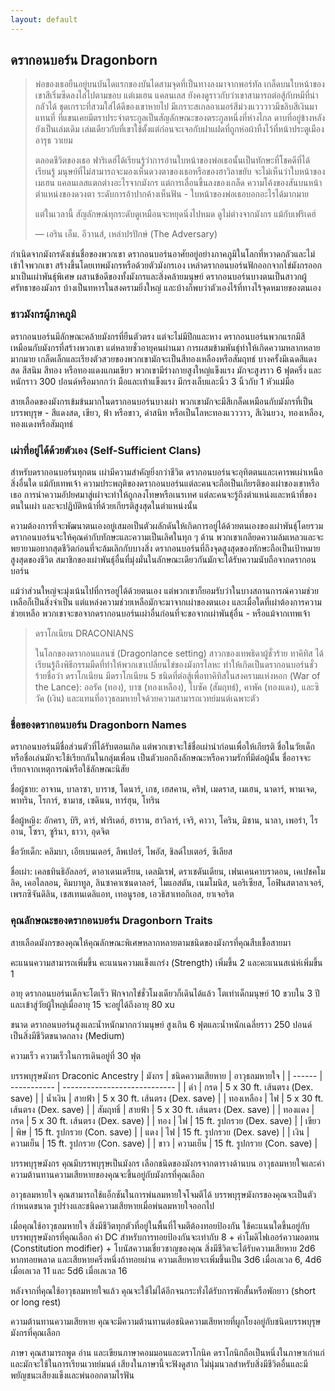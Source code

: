 ```yaml
---
layout: default
---
```

## <a name="dragonborn">ดรากอนบอร์น Dragonborn</a>

> พ่อของเธอยืนอยู่บนบันไดแรกของบันไดสามจุดที่เป็นทางลงมาจากพอร์ทัล เกล็ดบนใบหน้าของเขาสีเริ่มซีดลงไล่ไปตามขอบ แต่เมเฮน แคลนเลส ยังคงดูราวกับว่าเขาสามารถต่อสู้กับหมีที่น่ากลัวได้ ชุดเกราะที่สวมใส่ได้ดีของเขาหายไป มีเกราะสเกลอาเมอร์สีม่วงแวววาวมีขลิบสีเงินมาแทนที่ ที่แขนเคยมีตราประจำตระกูลเป็นสัญลักษณะของตระกูลหนึ่งที่ห่างไกล ดาบที่อยู่ข้างหลังยังเป็นเล่มเดิม เล่มเดียวกับที่เขาใช้ตั้งแต่ก่อนจะเจอกับฝาแฝดที่ถูกห่อผ้าทิ้งไว้ที่หน้าประตูเมืองอารุธ วาเยม
>
> ตลอดชีวิตของเธอ ฟาริเดฮ์ได้เรียนรู้ว่าการอ่านใบหน้าของพ่อเธอนั้นเป็นทักษะที่โชคดีที่ได้เรียนรู้ มนุษย์ที่ไม่สามารถจะมองเห็นดวงตาของเธอหรือของฮาวิลาขยับ จะไม่เห็นว่าใบหน้าของเมเฮน แคลนเลสแตกต่างอะไรจากมังกร แต่การเลื่อนขึ้นลงของเกล็ด ความโค้งของสันบนหน้า ตำแหน่งของดวงตา ระดับการอ้าปากค้างเห็นฟัน - ใบหน้าของพ่อเธอบอกอะไรได้มากมาย
>
> แต่ในเวลานี้ สัญลักษณ์ทุกระดับดูเหมือนจะหยุดนิ่งไปหมด ดูไม่ต่างจากมังกร แม้กับเฟริเดฮ์
>
> — เอริน เอ็ม. อีวานส์, เหล่าปรปักษ์ (The Adversary)

กำเนิดจากมังกรดังเช่นชื่อของพวกเขา ดรากอนบอร์นอาศัยอยู่อย่างภาคภูมิในโลกที่หวาดกลัวและไม่เข้าใจพวกเขา สร้างขึ้นโดยเทพมังกรหรือด้วยตัวมังกรเอง เหล่าดรากอนบอร์นฟักออกจากไข่มังกรออกมาเป็นเผ่าพันธุ์พิเศษ ผสานข้อดีของทั้งมังกรและสิ่งคล้ายมนุษย์ ดรากอนบอร์นบางตนเป็นสาวกผู้ศรัทธาของมังกร บ้างเป็นทหารในสงครามยิ่งใหญ่ และบ้างก็พบว่าตัวเองไร้ที่ทางไร้จุดหมายของตนเอง

### ชาวมังกรผู้ภาคภูมิ

ดรากอนบอร์นมีลักษณะคล้ายมังกรที่ยืนตัวตรง แต่จะไม่มีปีกและหาง ดรากอนบอร์นพวกแรกมีสีเหมือนกับมังกรที่สร้างพวกเขา แต่หลายชั่วอายุคนผ่านมา การผสมข้ามพันธุ์ทำให้เกิดความหลากหลายมากมาย เกล็ดเล็กและเรียงตัวสวยของพวกเขามักจะเป็นสีทองเหลืองหรือสัมฤทธ์ บางครั้งมีเฉดสีแดงสด สีสนิม สีทอง หรือทองแดงแกมเขียว พวกเขามีร่างกายสูงใหญ่แข็งแรง มักจะสูงราว 6 ฟุตครึ่ง และหนักราว 300 ปอนด์หรือมากกว่า มือและเท้าแข็งแรง มีกรงเล็บและนิ้ว 3 นิ้วกับ 1 หัวแม่มือ

สายเลือดของมังกรเข้มข้นมากในดรากอนบอร์นบางเผ่า พวกเขามักจะมีสีเกล็ดเหมือนกับมังกรที่เป็นบรรพบุรุษ - สีแดงสด, เขียว, ฟ้า หรือขาว, ดำสนิท หรือเป็นโลหะทองแวววาว, สีเงินยวง, ทองเหลือง, ทองแดงหรือสัมฤทธ์

### เผ่าที่อยู่ได้ด้วยตัวเอง (Self-Sufficient Clans)

สำหรับดรากอนบอร์นทุกตน เผ่ามีความสำคัญยิ่งกว่าชีวิต ดรากอนบอร์นจะอุทิตตนและเคารพเผ่าเหนือสิ่งอื่นใด แม้กับเทพเจ้า ความประพฤติของดรากอนบอร์นแต่ละคนจะถือเป็นเกียรติของเผ่าของเขาหรือเธอ การนำความอัปยศมาสู่เผ่าจะทำให้ถูกลงโทษหรือเนรเทศ แต่ละคนจะรู้ถึงตำแหน่งและหน้าที่ของตนในเผ่า และจะปฏิบัติหน้าที่ด้วยเกียรติสูงสุดในตำแหน่งนั้น

ความต้องการที่จะพัฒนาตนเองอยู่เสมอเป็นตัวผลักดันให้เกิดการอยู่ได้ด้วยตนเองของเผ่าพันธุ์โดยรวม ดรากอนบอร์นจะให้คุณค่ากับทักษะและความเป็นเลิศในทุก ๆ ด้าน พวกเขาเกลียดความล้มเหลวและจะพยายามอยากสุดชีวิตก่อนที่จะล้มเลิกกับบางสิ่ง ดรากอนบอร์นที่ถึงจุดสูงสุดของทักษะถือเป็นเป้าหมายสูงสุดของชีวิต สมาชิกของเผ่าพันธุ์อื่นที่มุ่งมั่นในลักษณะเดียวกันมักจะได้รับความนับถือจากดรากอนบอร์น

แม้ว่าส่วนใหญ่จะมุ่งเน้นไปที่การอยู่ได้ด้วยตนเอง แต่พวกเขาก็ยอมรับว่าในบางสถานการณ์ความช่วยเหลือก็เป็นสิ่งจำเป็น แต่แหล่งความช่วยเหลือมักจะมาจากเผ่าของตนเอง และเมื่อใดที่เผ่าต้องการความช่วยเหลือ พวกเขาจะขอจากดรากอนบอร์นเผ่าอื่นก่อนที่จะขอจากเผ่าพันธุ์อื่น - หรือแม้จากเทพเจ้า

> ดราโกเนียน DRACONIANS
>
> ในโลกของดรากอนแลนซ์ (Dragonlance setting) สาวกของเทพธิดาผู้ชั่วร้าย ทาคิทิส ได้เรียนรู้ถึงพิธีกรรมมืดที่ทำให้พวกเขาเปลี่ยนไข่ของมังกรโลหะ ทำให้เกิดเป็นดรากอนบอร์นชั่วร้ายชื่อว่า ดราโกเนียน มีดราโกเนียน 5 ชนิดที่ต่อสู้เพื่อทาคิทิสในสงครามแห่งหอก (War of the Lance): ออรัค (ทอง), บาซ (ทองเหลือง), โบซัค (สัมฤทธ์), คาพัค (ทองแดง), และซิวัค (เงิน) และแทนที่อาวุธลมหายใจด้วยความสามารถเวทย์มนต์เฉพาะตัว

### ชื่อของดรากอนบอร์น Dragonborn Names

ดรากอนบอร์นมีชื่อส่วนตัวที่ได้รับตอนเกิด แต่พวกเขาจะใช้ชื่อเผ่านำก่อนเพื่อให้เกียรติ ชื่อในวัยเด็กหรือชื่อเล่นมักจะใช้เรียกกันในกลุ่มเพื่อน เป็นตัวบอกถึงลักษณะหรือความรักที่มีต่อผู้นั้น ชื่ออาจจะเรียกจากเหตุการณ์หรือใช้ลักษณะนิสัย

ชื่อผู้ชาย: อาจาน, บาลาซา, บาราช, โดนาร์, เกช, เฮสคาน, คริฟ, เมดราส, เมเฮน, นาดาร์, พานเจด, พาทริน, โรการ์, ชามาช, เซดินน, ทาร์ฮุน, โทริน

ชื่อผู้หญิง: อักครา, บิริ, ดาร์, ฟาริเดฮ์, ฮาราน, ฮาวิลาร์, เจริ, คาวา, โคริน, มิชาน, นาลา, เพอร่า, ไรอาน, โซรา, ซูรินา, ธาวา, อุดจิต

ชื่อวัยเด็ก: คลิมบา, เอียเบนเดอร์, ลีพเปอร์, ไพอัส, ชิลด์ไบเตอร์, ซีเลียส

ชื่อเผ่า: เคลธทินธิอัลลอร์, ดาอาเดนเดรียน, เดลมิเรฟ, ดราเชดันเดียน, เฟนเคนคาบราดอน, เคเปชคโมลิค, เคอไลลอน, คิมบาทูล, ลินซาคาเซนดาลอร์, ไมแอสตัน, เนมโมนิส, นอริเซียส, โอฟินสตาลาเจอร์, เพรกซิจันดิลิน, เชสเทนเดลิแอท, เทอนูรอธ, เอวธิสาเทอกิเอส, ยาเจอริต

### คุณลักษณะของดรากอนบอร์น Dragonborn Traits

สายเลือดมังกรของคุณให้คุณลักษณะพิเศษหลากหลายตามชนิดของมังกรที่คุณสืบเชื้อสายมา

คะแนนความสามารถเพิ่มขึ้น คะแนนความแข็งแกร่ง (Strength) เพิ่มขึ้น 2 และคะแนนสเน่ห์เพิ่มขึ้น 1

อายุ ดรากอนบอร์นเด็กจะโตเร็ว ฟักจากไข่ชั่วโมงเดียวก็เดินได้แล้ว โตเท่าเด็กมนุษย์ 10 ขวบใน 3 ปี และเข้าสู่วัยผู้ใหญ่เมื่ออายุ 15 จะอยู่ได้ถึงอายุ 80 xu

ขนาด ดรากอนบอร์นสูงและน้ำหนักมากกว่ามนุษย์ สูงเกิน 6 ฟุตและน้ำหนักเฉลี่ยราว 250 ปอนด์ เป็นสิ่งมีชีวิตขนาดกลาง (Medium)

ความเร็ว ความเร็วในการเดินอยู่ที่ 30 ฟุต

บรรพบุรุษมังกร Draconic Ancestry
| มังกร | ชนิดความเสียหาย | อาวุธลมหายใจ |
| ------ | ----------- | ---------------------------- |
| ดำ | กรด | 5 x 30 ft. เส้นตรง (Dex. save) |
| น้ำเงิน | สายฟ้า | 5 x 30 ft. เส้นตรง (Dex. save) |
| ทองเหลือง | ไฟ | 5 x 30 ft. เส้นตรง (Dex. save) |
| สัมฤทธิ์ | สายฟ้า | 5 x 30 ft. เส้นตรง (Dex. save) |
| ทองแดง | กรด | 5 x 30 ft. เส้นตรง (Dex. save) |
| ทอง | ไฟ | 15 ft. รูปกรวย (Dex. save) |
| เขียว | พิษ | 15 ft. รูปกรวย (Con. save) |
| แดง | ไฟ | 15 ft. รูปกรวย (Dex. save) |
| เงิน | ความเย็น | 15 ft. รูปกรวย (Con. save) |
| ขาว | ความเย็น | 15 ft. รูปกรวย (Con. save) |

บรรพบุรุษมังกร คุณมีบรรพบุรุษเป็นมังกร เลือกชนิดของมังกรจากตารางด้านบน อาวุธลมหายใจและค่าความต้านทานความเสียหายของคุณจะขึ้นอยู่กับมังกรที่คุณเลือก

อาวุธลมหายใจ คุณสามารถใช้แอ็กชันในการพ่นลมหายใจโจมตีได้ บรรพบุรุษมังกรของคุณจะเป็นตัวกำหนดขนาด รูปร่างและชนิดความเสียหายเมื่อพ่นลมหายใจออกไป

เมื่อคุณใช้อาวุธลมหายใจ สิ่งมีชีวิตทุกตัวที่อยู่ในพื้นที่โจมตีต้องทอยป้องกัน ใช้คะแนนใดขึ้นอยู่กับบรรพบุรุษมังกรที่คุณเลือก ค่า DC สำหรับการทอยป้องกันจะเท่ากับ 8 + ค่าโมดิไฟเออร์ความอดทน (Constitution modifier) + โบนัสความเชี่ยวชาญของคุณ สิ่งมีชีวิตจะได้รับความเสียหาย 2d6 หากทอยพลาด และเสียหายครึ่งหนึ่งถ้าทอยผ่าน ความเสียหายจะเพิ่มขึ้นเป็น 3d6 เมื่อเลเวล 6, 4d6 เมื่อเลเวล 11 และ 5d6 เมื่อเลเวล 16

หลังจากที่คุณใช้อาวุธลมหายใจแล้ว คุณจะใช้ไม่ได้อีกจนกระทั่งได้รับการพักสั้นหรือพักยาว (short or long rest)

ความต้านทานความเสียหาย คุณจะมีความต้านทานต่อชนิดความเสียหายที่ผูกโยงอยู่กับชนิดบรรพบุรุษมังกรที่คุณเลือก

ภาษา คุณสามารถพูด อ่าน และเขียนภาษาคอมมอนและดราโกนิค ดราโกนิกถือเป็นหนึ่งในภาษาเก่าแก่และมักจะใช้ในการเรียนเวทย์มนต์ เสียงในภาษานี้จะฟังดูสาก ไม่นุ่มนวลสำหรับสิ่งมีชีวิตอื่นและมีพยัญชนะเสียงแข็งและพ่นออกตามไรฟัน